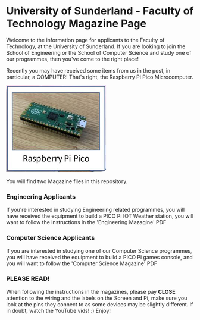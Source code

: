 # University of Sunderland - Faculty of Technology Magazine Page

Welcome to the information page for applicants to the Faculty of Technology, at the University of Sunderland. If you are looking to join the School of Engineering or the School of Computer Science and study one of our programmes, then you've come to the right place!

Recently you may have received some items from us in the post, in particular, a COMPUTER! That's right, the Raspberry Pi Pico Microcomputer. 

![This is a Raspberry Pi PICO](https://github.com/keukpa/UoS_Faculty_ApplicantDay/blob/main/assets/PI_PICO.JPG)

You will find two Magazine files in this repository. 

### Engineering Applicants

If you're interested in studying Engineering related programmes, you will have received the equipment to build a PICO Pi IOT Weather station, you will want to follow the instructions in the 'Engineering Mazagine' PDF

### Computer Science Applicants

If you are interested in studying one of our Computer Science programmes, you will have received the equipment to build a PICO Pi games console, and you will want to follow the 'Computer Science Magazine' PDF


### PLEASE READ!

When following the instructions in the magazines, please pay **CLOSE** attention to the wiring and the labels on the Screen and Pi, make sure you look at the pins they connect to as some devices may be slightly different. If in doubt, watch the YouTube vids! :) Enjoy!

